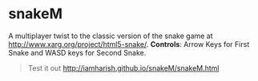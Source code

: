 # snakeM
A multiplayer twist to the classic version of the snake game at http://www.xarg.org/project/html5-snake/.
**Controls**: Arrow Keys for First Snake and WASD keys for Second Snake.
>Test it out http://iamharish.github.io/snakeM/snakeM.html
